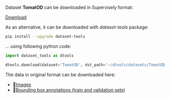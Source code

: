 Dataset **TomatOD** can be downloaded in Supervisely format:

 [Download](https://assets.supervise.ly/supervisely-supervisely-assets-public/teams_storage/3/E/jT/ZYpX9f7tkdaXWsjrfh0h98q8R8nTRF5PmKli3ly4pPN3Va7rWRKKoWJvjb1XKjbzYfNNynnPj8vDKVmp4lT1Nl8qdOnMK9k6VHWzxLZ7W0ps7efCbqdqJnDB7Wvt.tar)

As an alternative, it can be downloaded with *dataset-tools* package:
``` bash
pip install --upgrade dataset-tools
```

... using following python code:
``` python
import dataset_tools as dtools

dtools.download(dataset='TomatOD', dst_path='~/dtools/datasets/TomatOD.tar')
```
The data in original format can be downloaded here:

- 🔗[Images](https://datasets-u2m.s3.eu-west-3.amazonaws.com/tomatOD_images.zip)
- 🔗[Bounding box annotations (train and validation sets)](https://datasets-u2m.s3.eu-west-3.amazonaws.com/tomatOD_annotations.zip)
